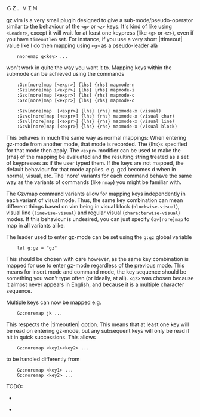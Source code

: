 
ＧＺ．ＶＩＭ

gz.vim is a very small plugin designed to give a sub-mode/pseudo-operator
similar to the behaviour of the `<g>` or `<z>` keys. It's kind of like using
`<Leader>`, except it will wait for at least one keypress (like `<g>` or `<z>`),
even if you have `timeoutlen` set. For instance, if you use a very short
|ttimeout| value like I do then mapping using `<g>` as a pseudo-leader alà 

```vimscript
    nnoremap g<key> ...
```

won't work in quite the way you want it to. Mapping keys within the
submode can be achieved using the commands

```vimscript
    :Gzn[nore]map [<expr>] {lhs} {rhs} mapmode-n 
    :Gzi[nore]map [<expr>] {lhs} {rhs} mapmode-i 
    :Gzc[nore]map [<expr>] {lhs} {rhs} mapmode-c 
    :Gzo[nore]map [<expr>] {lhs} {rhs} mapmode-o 

    :Gzv[nore]map  [<expr>] {lhs} {rhs} mapmode-x (visual)       
    :Gzvc[nore]map [<expr>] {lhs} {rhs} mapmode-x (visual char)  
    :Gzvl[nore]map [<expr>] {lhs} {rhs} mapmode-x (visual line)  
    :Gzvb[nore]map [<expr>] {lhs} {rhs} mapmode-x (visual block) 
```

This behaves in much the same way as normal mappings: When entering gz-mode
from another mode, that mode is recorded. The {lhs}s specified for that mode
then apply. The `<expr>` modifier can be used to make the {rhs} of the mapping
be evaluated and the resulting string treated as a set of keypresses as if the
user typed them. If the keys are not mapped, the default behaviour for that
mode applies. e.g. gzd becomes d when in normal, visual, etc. The 'nore'
variants for each command behave the same way as the variants of commands
(like `nmap`) you might be familiar with.

The Gzvmap command variants allow for mapping keys independently in each
variant of visual mode. Thus, the same key combination can mean different
things based on vim being in visual block (`blockwise-visual`), visual line
(`linewise-visual`) and regular visual (`characterwise-visual`) modes. If this
behaviour is undesired, you can just specify `Gzv[nore]map` to map in all
variants alike.

The leader used to enter gz-mode can be set using the `g:gz` global variable

```vimscript
    let g:gz = "gz"
```

This should be chosen with care however, as the same key combination is mapped
for use to enter gz-mode regardless of the previous mode. This means for
insert mode and command mode, the key sequence should be something you won't
type often (or ideally, at all). `<gz>` was chosen because it almost never appears in
English, and because it is a multiple character sequence.

Multiple keys can now be mapped e.g.

```vimscript
    Gzcnoremap jk ...
```

This respects the |timeoutlen| option. This means that at least one key will
be read on entering gz-mode, but any subsequent keys will only be read if
hit in quick successions. This allows

```vimscript
    Gzcnoremap <key1><key2> ...
```

to be handled differently from

```vimscript
    Gzcnoremap <key1> ...
    Gzcnoremap <key2> ...
```


TODO:

* ~~~Operator pending mappings cannot work. This is due to the behaviour of `mode()`, as executing `mode()` requires changing the mode from operator pending. Thus, we cannot dispatch keypresses based on being in this mode~~~

* ~~~Currently the {lhs} of a mapping can only be one character. This is due to the behaviour of `getchar()`, meaning only one character worth of input is read, rather than waiting for additional keypresses within the time limit of `ttimeout`~~~
